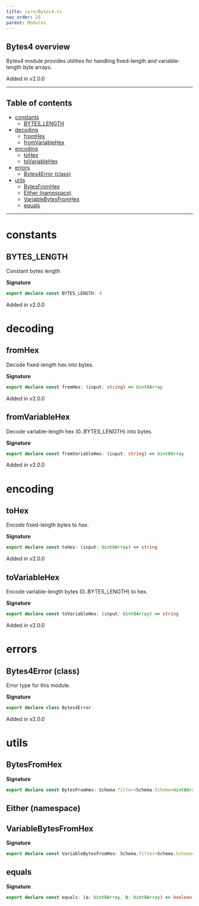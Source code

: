 ```yaml
---
title: core/Bytes4.ts
nav_order: 25
parent: Modules
---
```


## Bytes4 overview

Bytes4 module provides utilities for handling fixed-length and variable-length byte arrays.

Added in v2.0.0

---

<h2 class="text-delta">Table of contents</h2>

- [constants](#constants)
  - [BYTES_LENGTH](#bytes_length)
- [decoding](#decoding)
  - [fromHex](#fromhex)
  - [fromVariableHex](#fromvariablehex)
- [encoding](#encoding)
  - [toHex](#tohex)
  - [toVariableHex](#tovariablehex)
- [errors](#errors)
  - [Bytes4Error (class)](#bytes4error-class)
- [utils](#utils)
  - [BytesFromHex](#bytesfromhex)
  - [Either (namespace)](#either-namespace)
  - [VariableBytesFromHex](#variablebytesfromhex)
  - [equals](#equals)

---

# constants

## BYTES_LENGTH

Constant bytes length

**Signature**

```ts
export declare const BYTES_LENGTH: 4
```

Added in v2.0.0

# decoding

## fromHex

Decode fixed-length hex into bytes.

**Signature**

```ts
export declare const fromHex: (input: string) => Uint8Array
```

Added in v2.0.0

## fromVariableHex

Decode variable-length hex (0..BYTES_LENGTH) into bytes.

**Signature**

```ts
export declare const fromVariableHex: (input: string) => Uint8Array
```

Added in v2.0.0

# encoding

## toHex

Encode fixed-length bytes to hex.

**Signature**

```ts
export declare const toHex: (input: Uint8Array) => string
```

Added in v2.0.0

## toVariableHex

Encode variable-length bytes (0..BYTES_LENGTH) to hex.

**Signature**

```ts
export declare const toVariableHex: (input: Uint8Array) => string
```

Added in v2.0.0

# errors

## Bytes4Error (class)

Error type for this module.

**Signature**

```ts
export declare class Bytes4Error
```

Added in v2.0.0

# utils

## BytesFromHex

**Signature**

```ts
export declare const BytesFromHex: Schema.filter<Schema.Schema<Uint8Array, string, never>>
```

## Either (namespace)

## VariableBytesFromHex

**Signature**

```ts
export declare const VariableBytesFromHex: Schema.filter<Schema.Schema<Uint8Array, string, never>>
```

## equals

**Signature**

```ts
export declare const equals: (a: Uint8Array, b: Uint8Array) => boolean
```
